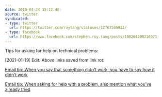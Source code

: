 ```yaml
---
date: 2010-04-24 15:12:40
source: twitter
syndicated:
- type: twitter
  url: https://twitter.com/roytang/statuses/12767506913/
- type: facebook
  url: https://www.facebook.com/stephen.roy.tang/posts/108264209216071
---
```


Tips for asking for help on technical problems: 

<time>[2021-01-19]</time> Edit: Above links saved from link rot:

[Email tip: When you say that something didn't work, you have to say how it didn't work](https://devblogs.microsoft.com/oldnewthing/20100421-00/?p=14283)

[Email tip: When asking for help with a problem, also mention what you've already tried](https://devblogs.microsoft.com/oldnewthing/20100422-00/?p=14273)